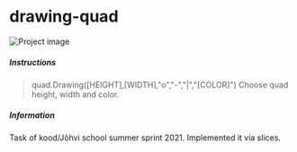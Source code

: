 # drawing-quad

![Project image](https://i.ibb.co/1sRRKK6/image-2023-02-26-18-20-27.png)

##### Instructions
> quad.Drawing([HEIGHT],[WIDTH],"o","-","|","[COLOR]")
Choose quad height, width and color.

##### Information
Task of kood/Jõhvi school summer sprint 2021. Implemented it via slices.
